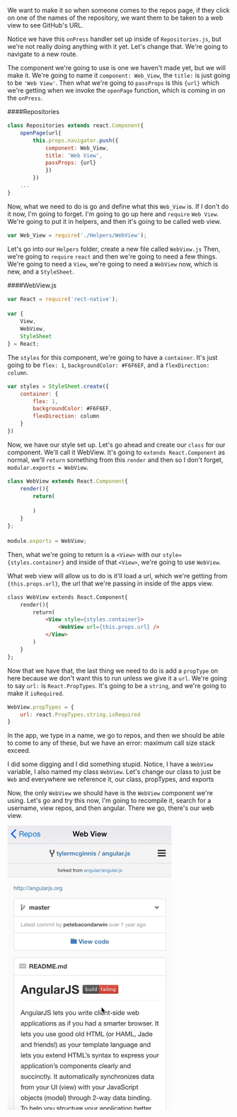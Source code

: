 We want to make it so when someone comes to the repos page, if they click on one of the names of the repository, we want them to be taken to a web view to see GitHub's URL.

Notice we have this `onPress` handler set up inside of `Repositories.js`, but we're not really doing anything with it yet. Let's change that. We're going to navigate to a new route.

The component we're going to use is one we haven't made yet, but we will make it. We're going to name it `component: Web_View`, the `title:` is just going to be `'Web View'`. Then what we're going to `passProps` is this `{url}` which we're getting when we invoke the `openPage` function, which is coming in on the `onPress`.

####Repositories
```javascript
class Repositories extends react.Component{
    openPage(url{
        this.props.navigator.push({
            component: Web_View,
            title: 'Web View',
            passProps: {url}
            })
        })
    ...
}
```

Now, what we need to do is go and define what this `Web_View` is. If I don't do it now, I'm going to forget. I'm going to go up here and `require` `Web View`. We're going to put it in helpers, and then it's going to be called web view.

```javascript
var Web_View = require('./Helpers/WebView');
```

Let's go into our `Helpers` folder, create a new file called `WebView.js` Then, we're going to `require` `react` and then we're going to need a few things. We're going to need a `View`, we're going to need a `WebView` now, which is new, and a `StyleSheet`. 

####WebView.js
```javascript
var React = require('rect-native');

var {
    View,
    WebView,
    StyleSheet
} = React;
```

The `styles` for this component, we're going to have a `container`. It's just going to be `flex: 1`, `backgroundColor: #F6F6EF`, and a `flexDirection: column`.

```javascript
var styles = StyleSheet.create({
    container: {
        flex: 1,
        backgroundColor: #F6F6EF,
        flexDirection: column
    }
})
```

Now, we have our style set up. Let's go ahead and create our `class` for our component. We'll call it WebView. It's going to `extends React.Component` as normal, we'll `return` something from this `render` and then so I don't forget, `modular.exports = WebView`.

```javascript
class WebView extends React.Component{
    render(){
        return(

        )
    }
};

module.exports = WebView;
```

Then, what we're going to return is a `<View>` with our `style={styles.container}` and inside of that `<View>`, we're going to use `WebView`.

What web view will allow us to do is it'll load a url, which we're getting from `{this.props.url}`, the url that we're passing in inside of the apps view.

```html
class WebView extends React.Component{
    render(){
        return(
            <View style={styles.container}>
                <WebView url={this.props.url} />
            </View>
        )
    }
};
```

Now that we have that, the last thing we need to do is add a `propType` on here because we don't want this to run unless we give it a `url`. We're going to say `url:` is `React.PropTypes`. It's going to be a `string`, and we're going to make it `isRequired`.

```javascript
WebView.propTypes = {
    url: react.PropTypes.string.isRequired
}
```

In the app, we type in a name, we go to repos, and then we should be able to come to any of these, but we have an error: maximum call size stack exceed.

I did some digging and I did something stupid. Notice, I have a `WebView` variable, I also named my class `WebView`. Let's change our class to just be `Web` and everywhere we reference it, our class, propTypes, and exports

Now, the only `WebView` we should have is the `WebView` component we're using. Let's go and try this now, I'm going to recompile it, search for a username, view repos, and then angular. There we go, there's our web view.

![Web View on application](../images/react-access-web-pages-through-react-native-s-webview-component-web-view.png)